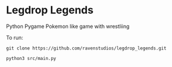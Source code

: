 # Legdrop Legends
Python Pygame Pokemon like game with wrestliing

To run:
```
git clone https://github.com/ravenstudios/legdrop_legends.git
```

```
python3 src/main.py
```
